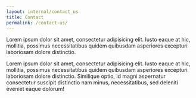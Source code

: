 ```yaml
---
layout: internal/contact_us
title: Contact
permalink: /contact-us/
---
```


<!--- This child document initializes the page in Jekyll. -->

Lorem ipsum dolor sit amet, consectetur adipisicing elit. Iusto eaque at hic, mollitia, possimus necessitatibus quidem quibusdam asperiores excepturi laboriosam dolore distinctio.

Lorem ipsum dolor sit amet, consectetur adipisicing elit. Iusto eaque at hic, mollitia, possimus necessitatibus quidem quibusdam asperiores excepturi laboriosam dolore distinctio. Similique optio, id magni aspernatur consectetur suscipit distinctio nam minus, necessitatibus, sed deleniti eveniet eaque dolorum!